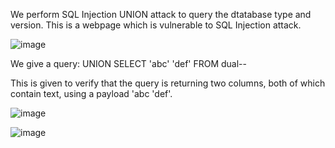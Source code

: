
We perform SQL Injection UNION attack to query the dtatabase type and version. This is a webpage which is vulnerable to SQL Injection attack.

![image](https://user-images.githubusercontent.com/65653010/235273351-fa77f381-7765-42b1-a799-c982a5f20eeb.png)

We give a query:
UNION SELECT 'abc' 'def' FROM dual-- 

This is given to verify that the query is returning two columns, both of which contain text, using a payload 'abc 'def'.

![image](https://user-images.githubusercontent.com/65653010/235273301-b93eae39-95b4-419b-8803-4aed48fd1342.png)

![image](https://user-images.githubusercontent.com/65653010/235273502-1726ab10-c168-4d7f-8f5c-52a1b498ff9a.png)
